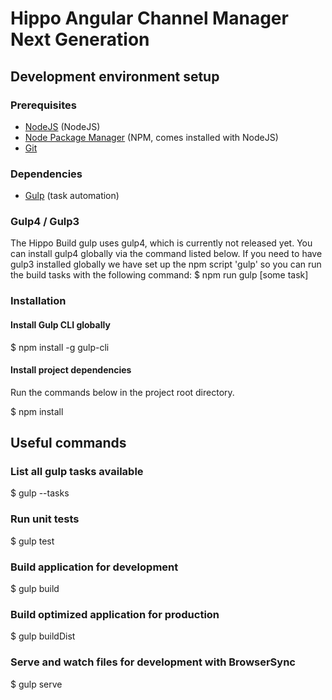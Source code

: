 # Hippo Angular Channel Manager Next Generation

## Development environment setup
### Prerequisites
* [NodeJS](http://nodejs.org/) (NodeJS)
* [Node Package Manager](https://npmjs.org/) (NPM, comes installed with NodeJS)
* [Git](http://git-scm.com/)

### Dependencies
* [Gulp](http://gulpjs.com/) (task automation)

### Gulp4 / Gulp3
The Hippo Build gulp uses gulp4, which is currently not released yet. You can install gulp4 globally via
the command listed below. If you need to have gulp3 installed globally we have set up the npm script 'gulp' so
you can run the build tasks with the following command:
  $ npm run gulp [some task]

### Installation
#### Install Gulp CLI globally
  $ npm install -g gulp-cli

#### Install project dependencies
Run the commands below in the project root directory.

  $ npm install

## Useful commands
### List all gulp tasks available
  $ gulp --tasks

### Run unit tests
  $ gulp test

### Build application for development
  $ gulp build

### Build optimized application for production
  $ gulp buildDist

### Serve and watch files for development with BrowserSync
  $ gulp serve
